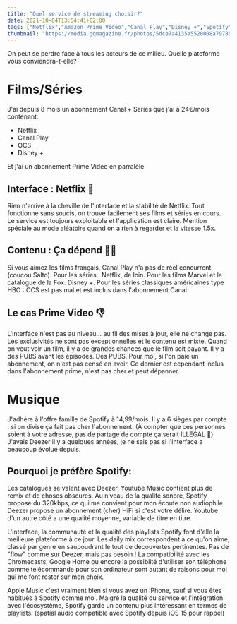 ```yaml
---
title: "Quel service de streaming choisir?"
date: 2021-10-04T13:54:41+02:00
tags: ["Netflix","Amazon Prime Video","Canal Play","Disney +","Spotify","Deezer","Youtube Music","SoundCloud","Apple Music"]
thumbnail: "https://media.gqmagazine.fr/photos/5dce7a4135a5520008a79785/16:9/w_2560%2Cc_limit/streaming-swirl-5.jpg"
---
```

On peut se perdre face à tous les acteurs de ce milieu. Quelle plateforme vous conviendra-t-elle?
# Films/Séries
J'ai depuis 8 mois un abonnement Canal + Series que j'ai à 24€/mois contenant:
- Netflix
- Canal Play 
- OCS 
- Disney + 

Et j'ai un abonnement Prime Video en parralèle.

## Interface : Netflix 🎉
Rien n'arrive à la cheville de l'interface et la stabilité de Netflix. Tout fonctionne sans soucis, on trouve facilement
ses films et séries en cours. Le service est toujours exploitable et l'application est claire.
Mention spéciale au mode aléatoire quand on a rien à regarder et la vitesse 1.5x.

## Contenu : Ça dépend 🤷🏻‍
Si vous aimez les films français, Canal Play n'a pas de réel concurrent (coucou Salto). 
Pour les séries : Netflix, de loin.
Pour les films Marvel et le catalogue de la Fox: Disney +.
Pour les séries classiques américaines type HBO : OCS est pas mal et est inclus dans l'abonnement Canal

## Le cas Prime Video 👎
L'interface n'est pas au niveau... au fil des mises à jour, elle ne change pas. Les exclusivités ne sont pas exceptionnelles
et le contenu est mixte. Quand on veut voir un film, il y a de grandes chances que le film soit payant.
Il y a des PUBS avant les épisodes. Des PUBS. Pour moi, si l'on paie un abonnement, on n'est pas censé en avoir.
Ce dernier est cependant inclus dans l'abonnement prime, n'est pas cher et peut dépanner.

# Musique
J'adhère à l'offre famille de Spotify à 14,99/mois. Il y a 6 sièges par compte : si on divise ça fait pas cher l'abonnement.
(À compter que ces personnes soient à votre adresse, pas de partage de compte ça serait ILLEGAL 👀)
J'avais Deezer il y a quelques années, je ne sais pas si l'interface a beaucoup évolué depuis.

## Pourquoi je préfère Spotify: 
Les catalogues se valent avec Deezer, Youtube Music contient plus de remix et de choses obscures.
Au niveau de la qualité sonore, Spotify propose du 320kbps, ce qui me convient pour mon écoute non audiophile. 
Deezer propose un abonnement (cher) HiFi si c'est votre délire. Youtube d'un autre côté a une qualité moyenne, 
variable de titre en titre.

L'interface, la communauté et la qualité des playlists Spotify font d'elle la meilleure plateforme à ce jour. Les daily mix 
correspondent à ce qu'on aime, classé par genre en saupoudrant le tout de découvertes pertinentes. Pas de "flow" comme sur Deezer,
mais pas besoin ! La compatibilité avec les Chromecasts, Google Home ou encore la possiblité d'utiliser son téléphone comme télécommande
pour son ordinateur sont autant de raisons pour moi qui me font rester sur mon choix.

Apple Music c'est vraiment bien si vous avez un iPhone, sauf si vous êtes habitués à Spotify comme moi. Malgré la 
qualité du service et l'intégration avec l'écosystème, Spotify garde un contenu plus intéressant en termes de playlists. 
(spatial audio compatible avec Spotify depuis iOS 15 pour rappel)